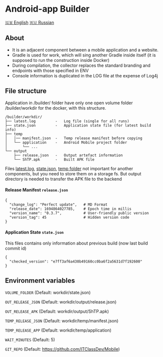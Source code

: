 # Android-app Builder
[🇬🇧 English](/README.md) [🇷🇺 Russian](/README.ru.md)

## About

* It is an adjacent component between a mobile application and a website.
* Gradle is used for work, which will sing another Gradle inside itself (it is supposed to run the construction inside Docker)
* During compilation, the collector replaces the standard branding and endpoints with those specified in ENV
* Console information is duplicated in the LOG file at the expense of Log4j

## File structure
Application in /builder/ folder have only one open volume folder /builder/workdir for the docker, with this structure.

```
/builder/workdir/
├── latest.log         -   Log file (single for all runs)
├── state.json         -   Application state file (for latest build info)
├── temp
│   │── manifest.json  -   Temp release manifest before copying
│   └── application    -   Android Mobile project folder
│       └── ...
└── output
    ├── release.json   -   Output artefact information
    └── ShTP.apk       -   Built APK file
```

Files <ins>latest.log</ins>, <ins>state.json</ins>, <ins>temp folder</ins> not important for another components, but you need to store them on a storage fs.
But output directory is needed to transfer the APK file to the backend

#### Release Manifest `release.json`
```
{
  "change_log": "Perfect update",   # MD Format
  "release_date": 1694864027785,    # Epoch time in millis 
  "version_name": "0.3.7",          # User-friendly public version
  "version_tag": 45                 # Hidden version code
}
```

#### Application State `state.json`
This files contains only information about previous build (now last build commit id)
```
{
  "checked_version": "e7ff3af6a430b49160cc0ba6f2a5631d7f192600"
}
```

## Environment variables

`VOLUME_FOLDER` (Default: workdir/state.json)

`OUT_RELEASE_JSON` (Default: workdir/output/release.json)

`OUT_RELEASE_APK` (Default: workdir/output/ShTP.apk)

`TEMP_RELEASE_JSON` (Default: workdir/temp/manifest.json)

`TEMP_RELEASE_APP` (Default: workdir/temp/application)

`WAIT_MINUTES` (Default: 5)

`GIT_REPO` (Default: https://github.com/ITClassDev/Mobile)